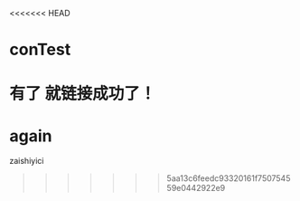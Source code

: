 <<<<<<< HEAD
# conTest
有了 就链接成功了！
=======
# again
zaishiyici
>>>>>>> 5aa13c6feedc93320161f750754559e0442922e9

